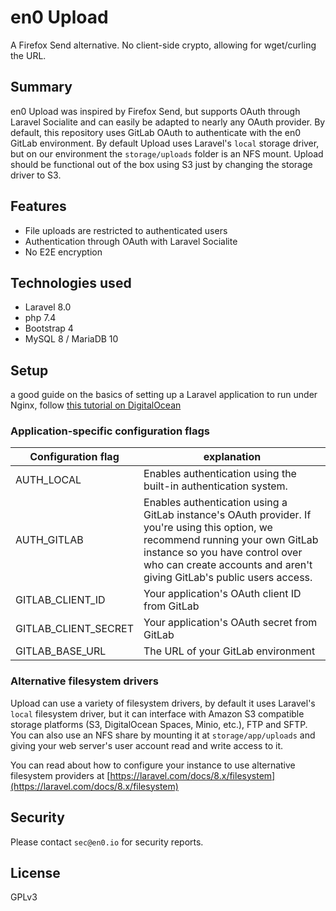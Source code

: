 # en0 Upload

A Firefox Send alternative. No client-side crypto, allowing for wget/curling the URL.

## Summary
en0 Upload was inspired by Firefox Send, but supports OAuth through Laravel Socialite and
can easily be adapted to nearly any OAuth provider. By default, this repository uses GitLab
OAuth to authenticate with the en0 GitLab environment. By default Upload uses Laravel's
`local` storage driver, but on our environment the `storage/uploads` folder is an NFS mount.
Upload should be functional out of the box using S3 just by changing the storage driver to S3.

## Features
- File uploads are restricted to authenticated users
- Authentication through OAuth with Laravel Socialite
- No E2E encryption

## Technologies used
- Laravel 8.0
- php 7.4
- Bootstrap 4
- MySQL 8 / MariaDB 10

## Setup

 a good guide on the basics of setting up a Laravel application to run under Nginx, follow [this tutorial on DigitalOcean](https://www.digitalocean.com/community/tutorials/how-to-install-and-configure-laravel-with-nginx-on-ubuntu-20-04)


### Application-specific configuration flags

| Configuration flag | explanation |
| --- | --- |
| AUTH_LOCAL | Enables authentication using the built-in authentication system. |
| AUTH_GITLAB | Enables authentication using a GitLab instance's OAuth provider. If you're using this option, we recommend running your own GitLab instance so you have control over who can create accounts and aren't giving GitLab's public users access. | 
| GITLAB_CLIENT_ID | Your application's OAuth client ID from GitLab | 
| GITLAB_CLIENT_SECRET | Your application's OAuth secret from GitLab |
| GITLAB_BASE_URL | The URL of your GitLab environment |


### Alternative filesystem drivers

Upload can use a variety of filesystem drivers, by default it uses Laravel's `local` filesystem driver, but it can interface with Amazon S3 compatible storage platforms (S3, DigitalOcean Spaces, Minio, etc.), FTP and SFTP. You can also use an NFS share by mounting it at `storage/app/uploads` and giving your web server's user account read and write access to it.

You can read about how to configure your instance to use alternative filesystem providers at [https://laravel.com/docs/8.x/filesystem](https://laravel.com/docs/8.x/filesystem)


## Security

Please contact `sec@en0.io` for security reports.

## License

GPLv3
